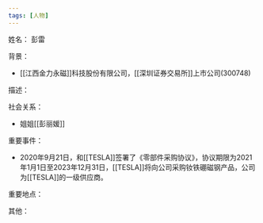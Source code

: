 ```yaml
---
tags: [人物]
---
```


姓名：
彭雷

背景：
- [[江西金力永磁]]科技股份有限公司，[[深圳证券交易所]]上市公司(300748)

描述：

社会关系：
- 姐姐[[彭丽媛]]

重要事件：
- 2020年9月21日，和[[TESLA]]签署了《零部件采购协议》，协议期限为2021年1月1日至2023年12月31日，[[TESLA]]将向公司采购钕铁硼磁钢产品，公司为[[TESLA]]的一级供应商。

重要地点：

其他：
